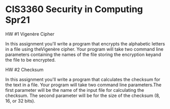# CIS3360 Security in Computing Spr21

HW #1 Vigenère Cipher

In this assignment you'll write a program that encrypts the alphabetic letters in a file using theVigenère cipher. 
Your program will take two command line parameters containing the names of the file storing the encryption keyand the file to be encrypted. 

HW #2 Checksum

In this assignment you'll write a program that calculates the checksum for the text in a file. 
Your program will take two command line parameters.The first parameter will be the name of the input file for calculating the checksum.
The second parameter will be for the size of the checksum (8, 16, or 32 bits).
